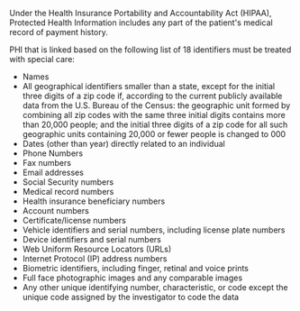Under the Health Insurance Portability and Accountability Act (HIPAA),
Protected Health Information includes any part of the patient\'s medical
record of payment history.

PHI that is linked based on the following list of 18 identifiers must be
treated with special care:

*   Names
*   All geographical identifiers smaller than a state, except for the
    initial three digits of a zip code if, according to the current
    publicly available data from the U.S. Bureau of the Census: the
    geographic unit formed by combining all zip codes with the same
    three initial digits contains more than 20,000 people; and the
    initial three digits of a zip code for all such geographic units
    containing 20,000 or fewer people is changed to 000
*   Dates (other than year) directly related to an individual
*   Phone Numbers
*   Fax numbers
*   Email addresses
*   Social Security numbers
*   Medical record numbers
*   Health insurance beneficiary numbers
*   Account numbers
*   Certificate/license numbers
*   Vehicle identifiers and serial numbers, including license plate
    numbers
*   Device identifiers and serial numbers
*   Web Uniform Resource Locators (URLs)
*   Internet Protocol (IP) address numbers
*   Biometric identifiers, including finger, retinal and voice prints
*   Full face photographic images and any comparable images
*   Any other unique identifying number, characteristic, or code except
    the unique code assigned by the investigator to code the data
